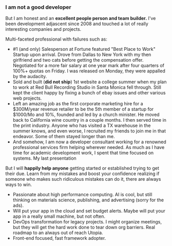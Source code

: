 ### I am not a good developer 
But I am honest and an **excellent people person and team builder.** I've been development adjascent since 2008 and touched a lot of really interesting companies and projects.

Multi-faceted professional with failures such as:
 - #1 (and only) Salesperson at Fortune featured "Best Place to Work" Startup upon arrival. Drove from Dallas to New York with my then girlfriend and two cats before getting the compensation offer. Negotiated for a more fair salary at one year mark after four quarters of 100%+ quotas on Friday. I was released on Monday, they were appalled by the audacity.
 - Sold and built (**did not ship**) 1st website a college summer when my plan to work at Red Bull Recording Studio in Santa Monica fell through. Still kept the client happy by fixing a bunch of ebay issues and other various web projects.
 - Left an amazing job as the first corporate marketing hire for a $300M/year revenue retailer to be the 5th member of a startup for $1000/Mo and 10%, founded and led by a church minister. He moved back to California wine country in a couple months. I then served time in the print industry. Anyone who has visited a TX warehouse in the summer knows, and even worse, I recruited my friends to join me in that endeavor. Some of them stayed longer than me.
- And somehow, I am now a developer consultant working for a renowned professional services firm helping wherever needed. As much as I have time for academic development work, I spent that time focused on systems. My last presentation

But I will **happily help anyone** getting started or established trying to get their due. Learn from my mistakes and boost your confidence realizing if someone who makes such ridiculous mistakes can do it, there are always ways to win.

- Passionate about high performance computing. AI is cool, but still thinking on materials science, publishing, and advertising (sorry for the ads).
- Will put your app in the cloud and set budget alerts. Maybe will put your app in a really small machine, but not often. 
- DevOps transformation for legacy projects. I might organize meetings, but they will get the hard work done to tear down org barriers. Real roadmap to an always out of reach Utopia.
- Front-end focused, fast framework adopter.

